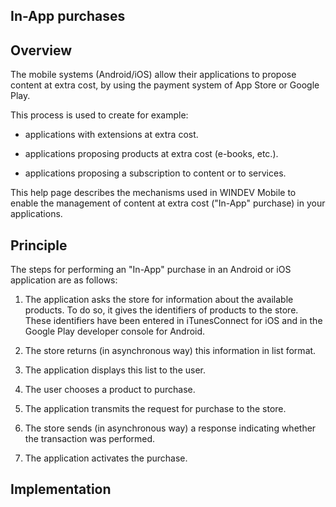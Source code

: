


## In-App purchases
			



<a name="NOTE1"></a>
<a name="NOTE1_1"></a>


## Overview
<a name="overview_ELTTEXTE000235"></a>
The mobile systems (Android/iOS) allow their applications to propose content at extra cost, by using the payment system of App Store or Google Play.

This process is used to create for example: 

- applications with extensions at extra cost.

- applications proposing products at extra cost (e-books, etc.).

- applications proposing a subscription to content or to services.




This help page describes the mechanisms used in WINDEV Mobile to enable the management of content at extra cost ("In-App" purchase) in your applications.   

<a name="NOTE2"></a>
<a name="NOTE2_1"></a>


## Principle
<a name="principle_ELTTEXTE000259"></a>
The steps for performing an "In-App" purchase in an Android or iOS application are as follows: 

1. The application asks the store for information about the available products. To do so, it gives the identifiers of products to the store. These identifiers have been entered in iTunesConnect for iOS and in the Google Play developer console for Android. 

2. The store returns (in asynchronous way) this information in list format. 

3. The application displays this list to the user. 

4. The user chooses a product to purchase. 

5. The application transmits the request for purchase to the store. 

6. The store sends (in asynchronous way) a response indicating whether the transaction was performed.

7. The application activates the purchase.



<a name="NOTE2_2"></a>
<a name="NOTE2_3"></a>

<a name="NOTE3"></a>
<a name="NOTE3_1"></a>


## Implementation
<a name="implementation_ELTTEXTE000295"></a>
<a name="NOTE3_2"></a>


